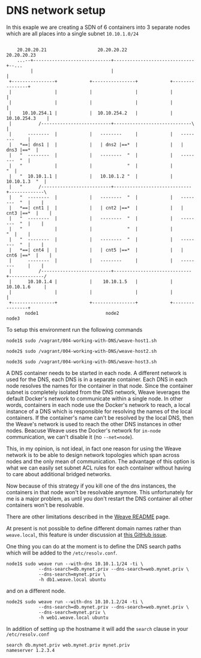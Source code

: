 # DNS network setup

In this exaple we are creating a SDN of 6 containers into 3 separate nodes which
are all places into a single subnet `10.10.1.0/24`


```

    20.20.20.21                   20.20.20.22                   20.20.20.23
    ...--+-----------------------------+------------------------------+--...
         |                             |                              | 
 +----------------+            +----------------+            +----------------+
 |                |            |                |            |                |
 |                |            |                |            |                |
 |    10.10.254.1 |            |  10.10.254.2   |            | 10.10.254.3    |
 |          /--------------------------+-----------------------------\        |
 |      --------  |            |   --------     |            |   --------     |
 |   *==| dns1 |  |            |   | dns2 |==*  |            |   | dns3 |==*  |
 |   "  --------  |            |   --------  "  |            |   --------  "  |
 |   "            |            |             "  |            |             "  |
 |   "  10.10.1.1 |            |   10.10.1.2 "  |            |  10.10.1.3  "  |
 |   "      /--------------------------+-----------------------------+-------------\
 |   "  --------  |            |   --------  "  |            |   --------  "  |    |
 |   *==| cnt1 |  |            |   | cnt2 |==*  |            |   | cnt3 |==*  |    |
 |   "  --------  |            |   --------  "  |            |   --------  "  |    |
 |   "            |            |             "  |            |             "  |    |
 |   "  --------  |            |   --------  "  |            |   --------  "  |    |
 |   *==| cnt4 |  |            |   | cnt5 |==*  |            |   | cnt6 |==*  |    |
 |      --------  |            |   --------     |            |   --------     |    |
 |          /--------------------------+-----------------------------+-------------/
 |      10.10.1.4 |            |    10.10.1.5   |            |  10.10.1.6     |
 |                |            |                |            |                |
 +----------------+            +----------------+            +----------------+
       node1                         node2                         node3

```

To setup this environment run the following commands

    node1$ sudo /vagrant/004-working-with-DNS/weave-host1.sh
    
    node2$ sudo /vagrant/004-working-with-DNS/weave-host2.sh
    
    node3$ sudo /vagrant/004-working-with-DNS/weave-host3.sh


A DNS container needs to be started in each node.
A different network is used for the DNS, each DNS is in a separate container.
Each DNS in each node resolves the names for the container in that node.
Since the container subnet is completely isolated from the DNS network,
Weave leverages the default Docker's network to communicate within a single node.
In other words, containers in each node use the Docker's network to reach,
a local instance of a DNS which is responsible for resolving the names of
the local containers. If the container's name can't be resolved by the local
DNS, then the Weave's network is used to reach the other DNS instances in other
nodes. Beacuse Weave uses the Docker's network for `in-node` communication,
we can't disable it (no `--net=node`).

This, in my opinion, is not ideal, in fact one reason for using the Weave
network is to be able to design network topologies which span across
nodes and the only mean of communication. The advantage of this option
is what we can easily set subnet ACL rules for each container without
having to care about additional bridged networks.

Now because of this strategy if you kill one of the dns instances,
the containers in that node won't be resolvable anymore.
This unfortunately for me is a major problem, as until you don't restart
the DNS container all other containers won't be resolvable.

There are other limitations described in the
[Weave README](https://github.com/zettio/weave/tree/master/weavedns#readme) page.


At present is not possible to define different domain names rather than `weave.local`,
this feature is under discussion at [this GitHub issue](https://github.com/zettio/weave/issues/366).

One thing you can do at the moment is to define the DNS search paths which will be added to the
`/etc/resolv.conf`.

```
node1$ sudo weave run --with-dns 10.10.1.1/24 -ti \
            --dns-search=db.mynet.priv --dns-search=web.mynet.priv \
            --dns-search=mynet.priv \
            -h db1.weave.local ubuntu
```

and on a different node.

```
node2$ sudo weave run --with-dns 10.10.1.2/24 -ti \
            --dns-search=db.mynet.priv --dns-search=web.mynet.priv \
            --dns-search=mynet.priv \
            -h web1.weave.local ubuntu
```

In addition of setting up the hostname it will add the `search` clause in your `/etc/resolv.conf`

```
search db.mynet.priv web.mynet.priv mynet.priv
nameserver 1.2.3.4
```
